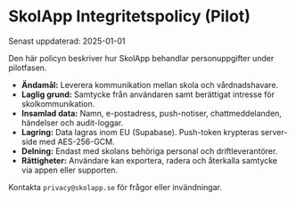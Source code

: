 # SkolApp Integritetspolicy (Pilot)

Senast uppdaterad: 2025-01-01

Den här policyn beskriver hur SkolApp behandlar personuppgifter under pilotfasen.

- **Ändamål:** Leverera kommunikation mellan skola och vårdnadshavare.
- **Laglig grund:** Samtycke från användaren samt berättigat intresse för skolkommunikation.
- **Insamlad data:** Namn, e-postadress, push-notiser, chattmeddelanden, händelser och audit-loggar.
- **Lagring:** Data lagras inom EU (Supabase). Push-token krypteras server-side med AES-256-GCM.
- **Delning:** Endast med skolans behöriga personal och driftleverantörer.
- **Rättigheter:** Användare kan exportera, radera och återkalla samtycke via appen eller supporten.

Kontakta `privacy@skolapp.se` för frågor eller invändningar.
